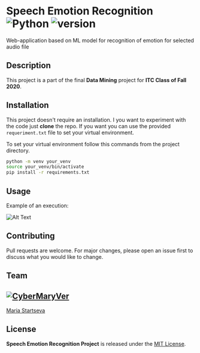 # Speech Emotion Recognition ![Python](https://img.shields.io/badge/python-v3.8+-blue.svg) ![version](https://img.shields.io/badge/version-1.0.0-green)

Web-application based on ML model for recognition of emotion for selected audio file

## Description
This project is a part of the final **Data Mining** project for **ITC Class of Fall 2020**. 

## Installation

This project doesn't require an installation. I you want to experiment with the code just **clone** the repo. If you want you can use the provided `requeriment.txt` file to set your virtual environment.

To set your virtual environment follow this commands from the project directory.

```bash
python -m venv your_venv
source your_venv/bin/activate
pip install -r requirements.txt
```

## Usage
Example of an execution:

![Alt Text](demo.gif)


## Contributing
Pull requests are welcome. For major changes, please open an issue first to discuss what you would like to change.

## Team

[![CyberMaryVer](https://avatars3.githubusercontent.com/u/66170525?s=40&v=7)](https://github.com/CyberMaryVer)
---
[Maria Startseva](https://github.com/CyberMaryVer)

## License
**Speech Emotion Recognition Project** is released under the [MIT License](http://www.opensource.org/licenses/MIT).